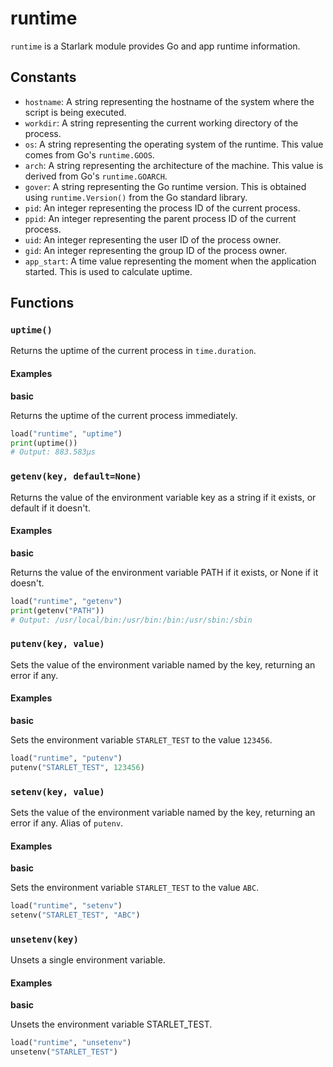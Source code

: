 # runtime

`runtime` is a Starlark module provides Go and app runtime information.

## Constants

- `hostname`: A string representing the hostname of the system where the script is being executed.
- `workdir`: A string representing the current working directory of the process.
- `os`: A string representing the operating system of the runtime. This value comes from Go's `runtime.GOOS`.
- `arch`: A string representing the architecture of the machine. This value is derived from Go's `runtime.GOARCH`.
- `gover`: A string representing the Go runtime version. This is obtained using `runtime.Version()` from the Go standard library.
- `pid`: An integer representing the process ID of the current process.
- `ppid`: An integer representing the parent process ID of the current process.
- `uid`: An integer representing the user ID of the process owner.
- `gid`: An integer representing the group ID of the process owner.
- `app_start`: A time value representing the moment when the application started. This is used to calculate uptime.

## Functions

### `uptime()`

Returns the uptime of the current process in `time.duration`.

#### Examples

**basic**

Returns the uptime of the current process immediately.

```python
load("runtime", "uptime")
print(uptime())
# Output: 883.583µs
```

### `getenv(key, default=None)`

Returns the value of the environment variable key as a string if it exists, or default if it doesn't.

#### Examples

**basic**

Returns the value of the environment variable PATH if it exists, or None if it doesn't.

```python
load("runtime", "getenv")
print(getenv("PATH"))
# Output: /usr/local/bin:/usr/bin:/bin:/usr/sbin:/sbin
```

### `putenv(key, value)`

Sets the value of the environment variable named by the key, returning an error if any.

#### Examples

**basic**

Sets the environment variable `STARLET_TEST` to the value `123456`.

```python
load("runtime", "putenv")
putenv("STARLET_TEST", 123456)
```

### `setenv(key, value)`

Sets the value of the environment variable named by the key, returning an error if any.
Alias of `putenv`.

#### Examples

**basic**

Sets the environment variable `STARLET_TEST` to the value `ABC`.

```python
load("runtime", "setenv")
setenv("STARLET_TEST", "ABC")
```

### `unsetenv(key)`

Unsets a single environment variable.

#### Examples

**basic**

Unsets the environment variable STARLET_TEST.

```python
load("runtime", "unsetenv")
unsetenv("STARLET_TEST")
```
